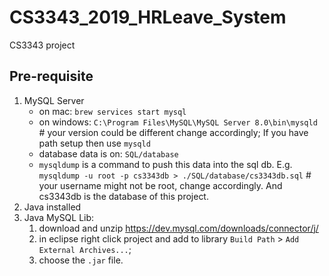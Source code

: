 # CS3343_2019_HRLeave_System
CS3343 project 

## Pre-requisite
1. MySQL Server
	- on mac: `brew services start mysql`
	- on windows: `C:\Program Files\MySQL\MySQL Server 8.0\bin\mysqld`  # your version could be different change accordingly; If you have path setup then use `mysqld`
	- database data is on: `SQL/database`
	- `mysqldump` is a command to push this data into the sql db. E.g. `mysqldump -u root -p cs3343db > ./SQL/database/cs3343db.sql` # your username might not be root, change accordingly. And cs3343db is the database of this project.
2. Java installed
3. Java MySQL Lib:
   1. download and unzip https://dev.mysql.com/downloads/connector/j/
   2. in eclipse right click project and add to library `Build Path` > `Add External Archives...`;
   3. choose the `.jar` file.